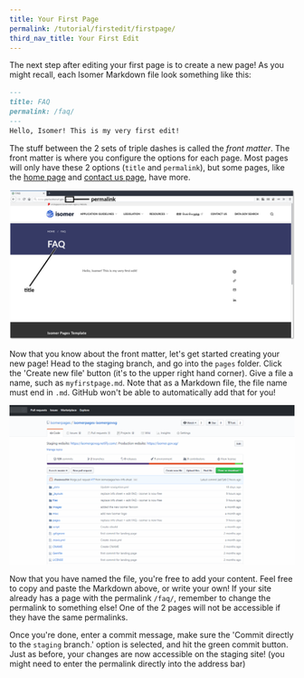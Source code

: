 ```yaml
---
title: Your First Page
permalink: /tutorial/firstedit/firstpage/
third_nav_title: Your First Edit
---
```

The next step after editing your first page is to create a new page! As you might recall, each Isomer Markdown file look something like this:

```markdown
---
title: FAQ
permalink: /faq/
---
Hello, Isomer! This is my very first edit!
```

The stuff between the 2 sets of triple dashes is called the *front matter*. The front matter is where you configure the options for each page. Most pages will only have these 2 options (`title` and `permalink`), but some pages, like the [home page](/configuration/home/overview/) and [contact us page](/configuration/contact/overview/), have more.

![Screenshot of Isomer page with the permalink and title labelled](/images/page-anatomy.png)

Now that you know about the front matter, let's get started creating your new page! Head to the staging branch, and go into the `pages` folder. Click the 'Create new file' button (it's to the upper right hand corner). Give a file a name, such as `myfirstpage.md`. Note that as a Markdown file, the file name must end in `.md`. GitHub won't be able to automatically add that for you!

![Creating a new file in your repository](/images/resources/creating-a-new-file-in-your-repository.gif)

Now that you have named the file, you're free to add your content. Feel free to copy and paste the Markdown above, or write your own! If your site already has a page with the permalink `/faq/`, remember to change the permalink to something else! One of the 2 pages will not be accessible if they have the same permalinks.

Once you're done, enter a commit message, make sure the 'Commit directly to the `staging` branch.' option is selected, and hit the green commit button. Just as before, your changes are now accessible on the staging site! (you might need to enter the permalink directly into the address bar)